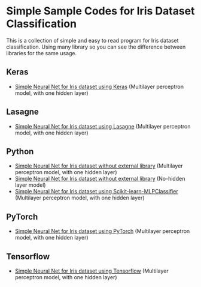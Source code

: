 # Simple Sample Codes for Iris Dataset Classification
This is a collection of simple and easy to read program for Iris dataset classification. Using many library so you can see the difference between libraries for the same usage.

## Keras
- [Simple Neural Net for Iris dataset using Keras][iris_keras] (Multilayer perceptron model, with one hidden layer)

## Lasagne
- [Simple Neural Net for Iris dataset using Lasagne][iris_lasagne] (Multilayer perceptron model, with one hidden layer)

## Python
- [Simple Neural Net for Iris dataset without external library][iris_plain] (Multilayer perceptron model, with one hidden layer) 
- [Simple Neural Net for Iris dataset without external library][iris_plain_2] (No-hidden layer model)
- [Simple Neural Net for Iris dataset using Scikit-learn-MLPClassifier][iris_scikit] (Multilayer perceptron model, with one hidden layer)

## PyTorch
- [Simple Neural Net for Iris dataset using PyTorch][iris_pytorch] (Multilayer perceptron model, with one hidden layer)

## Tensorflow
- [Simple Neural Net for Iris dataset using Tensorflow][iris_tf] (Multilayer perceptron model, with one hidden layer)

[iris_keras]:https://github.com/rianrajagede/iris-python/blob/master/Keras/iris_keras.py
[iris_lasagne]:https://github.com/rianrajagede/iris-python/blob/master/Lasagne/iris_lasagne.py
[iris_scikit]:https://github.com/rianrajagede/iris-python/blob/master/Python/iris_scikit.py
[iris_plain]:https://github.com/rianrajagede/iris-python/blob/master/Python/iris_plain_mlp.py
[iris_plain_2]:https://github.com/rianrajagede/iris-python/blob/master/Python/iris_plain_slp.py
[iris_pytorch]:https://github.com/rianrajagede/iris-python/blob/master/Pytorch/iris_pytorch.py
[iris_tf]:https://github.com/rianrajagede/iris-python/blob/master/Tensorflow/iris_tf.py
